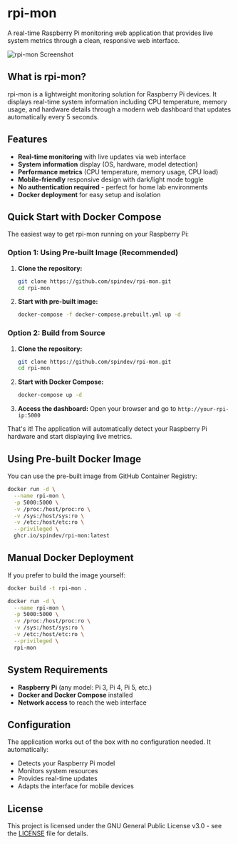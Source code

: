 # rpi-mon

A real-time Raspberry Pi monitoring web application that provides live system metrics through a clean, responsive web interface.

![rpi-mon Screenshot](https://github.com/user-attachments/assets/c50c4747-c22d-47b8-b5bf-09033a04d9b9)

## What is rpi-mon?

rpi-mon is a lightweight monitoring solution for Raspberry Pi devices. It displays real-time system information including CPU temperature, memory usage, and hardware details through a modern web dashboard that updates automatically every 5 seconds.

## Features

- **Real-time monitoring** with live updates via web interface
- **System information** display (OS, hardware, model detection)
- **Performance metrics** (CPU temperature, memory usage, CPU load)
- **Mobile-friendly** responsive design with dark/light mode toggle
- **No authentication required** - perfect for home lab environments
- **Docker deployment** for easy setup and isolation

## Quick Start with Docker Compose

The easiest way to get rpi-mon running on your Raspberry Pi:

### Option 1: Using Pre-built Image (Recommended)

1. **Clone the repository:**
   ```bash
   git clone https://github.com/spindev/rpi-mon.git
   cd rpi-mon
   ```

2. **Start with pre-built image:**
   ```bash
   docker-compose -f docker-compose.prebuilt.yml up -d
   ```

### Option 2: Build from Source

1. **Clone the repository:**
   ```bash
   git clone https://github.com/spindev/rpi-mon.git
   cd rpi-mon
   ```

2. **Start with Docker Compose:**
   ```bash
   docker-compose up -d
   ```

3. **Access the dashboard:**
   Open your browser and go to `http://your-rpi-ip:5000`

That's it! The application will automatically detect your Raspberry Pi hardware and start displaying live metrics.

## Using Pre-built Docker Image

You can use the pre-built image from GitHub Container Registry:

```bash
docker run -d \
  --name rpi-mon \
  -p 5000:5000 \
  -v /proc:/host/proc:ro \
  -v /sys:/host/sys:ro \
  -v /etc:/host/etc:ro \
  --privileged \
  ghcr.io/spindev/rpi-mon:latest
```

## Manual Docker Deployment

If you prefer to build the image yourself:

```bash
docker build -t rpi-mon .

docker run -d \
  --name rpi-mon \
  -p 5000:5000 \
  -v /proc:/host/proc:ro \
  -v /sys:/host/sys:ro \
  -v /etc:/host/etc:ro \
  --privileged \
  rpi-mon
```

## System Requirements

- **Raspberry Pi** (any model: Pi 3, Pi 4, Pi 5, etc.)
- **Docker and Docker Compose** installed
- **Network access** to reach the web interface

## Configuration

The application works out of the box with no configuration needed. It automatically:
- Detects your Raspberry Pi model
- Monitors system resources
- Provides real-time updates
- Adapts the interface for mobile devices

## License

This project is licensed under the GNU General Public License v3.0 - see the [LICENSE](LICENSE) file for details.
